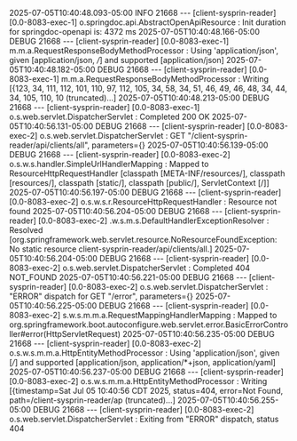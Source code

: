 2025-07-05T10:40:48.093-05:00  INFO 21668 --- [client-sysprin-reader] [0.0-8083-exec-1] o.springdoc.api.AbstractOpenApiResource  : Init duration for springdoc-openapi is: 4372 ms
2025-07-05T10:40:48.166-05:00 DEBUG 21668 --- [client-sysprin-reader] [0.0-8083-exec-1] m.m.a.RequestResponseBodyMethodProcessor : Using 'application/json', given [application/json, */*] and supported [application/json]
2025-07-05T10:40:48.182-05:00 DEBUG 21668 --- [client-sysprin-reader] [0.0-8083-exec-1] m.m.a.RequestResponseBodyMethodProcessor : Writing [{123, 34, 111, 112, 101, 110, 97, 112, 105, 34, 58, 34, 51, 46, 49, 46, 48, 34, 44, 34, 105, 110, 10 (truncated)...]
2025-07-05T10:40:48.213-05:00 DEBUG 21668 --- [client-sysprin-reader] [0.0-8083-exec-1] o.s.web.servlet.DispatcherServlet        : Completed 200 OK
2025-07-05T10:40:56.131-05:00 DEBUG 21668 --- [client-sysprin-reader] [0.0-8083-exec-2] o.s.web.servlet.DispatcherServlet        : GET "/client-sysprin-reader/api/clients/all", parameters={}
2025-07-05T10:40:56.139-05:00 DEBUG 21668 --- [client-sysprin-reader] [0.0-8083-exec-2] o.s.w.s.handler.SimpleUrlHandlerMapping  : Mapped to ResourceHttpRequestHandler [classpath [META-INF/resources/], classpath [resources/], classpath [static/], classpath [public/], ServletContext [/]]
2025-07-05T10:40:56.197-05:00 DEBUG 21668 --- [client-sysprin-reader] [0.0-8083-exec-2] o.s.w.s.r.ResourceHttpRequestHandler     : Resource not found
2025-07-05T10:40:56.204-05:00 DEBUG 21668 --- [client-sysprin-reader] [0.0-8083-exec-2] .w.s.m.s.DefaultHandlerExceptionResolver : Resolved [org.springframework.web.servlet.resource.NoResourceFoundException: No static resource client-sysprin-reader/api/clients/all.]
2025-07-05T10:40:56.204-05:00 DEBUG 21668 --- [client-sysprin-reader] [0.0-8083-exec-2] o.s.web.servlet.DispatcherServlet        : Completed 404 NOT_FOUND
2025-07-05T10:40:56.221-05:00 DEBUG 21668 --- [client-sysprin-reader] [0.0-8083-exec-2] o.s.web.servlet.DispatcherServlet        : "ERROR" dispatch for GET "/error", parameters={}
2025-07-05T10:40:56.225-05:00 DEBUG 21668 --- [client-sysprin-reader] [0.0-8083-exec-2] s.w.s.m.m.a.RequestMappingHandlerMapping : Mapped to org.springframework.boot.autoconfigure.web.servlet.error.BasicErrorController#error(HttpServletRequest)
2025-07-05T10:40:56.235-05:00 DEBUG 21668 --- [client-sysprin-reader] [0.0-8083-exec-2] o.s.w.s.m.m.a.HttpEntityMethodProcessor  : Using 'application/json', given [*/*] and supported [application/json, application/*+json, application/yaml]
2025-07-05T10:40:56.237-05:00 DEBUG 21668 --- [client-sysprin-reader] [0.0-8083-exec-2] o.s.w.s.m.m.a.HttpEntityMethodProcessor  : Writing [{timestamp=Sat Jul 05 10:40:56 CDT 2025, status=404, error=Not Found, path=/client-sysprin-reader/ap (truncated)...]
2025-07-05T10:40:56.255-05:00 DEBUG 21668 --- [client-sysprin-reader] [0.0-8083-exec-2] o.s.web.servlet.DispatcherServlet        : Exiting from "ERROR" dispatch, status 404
